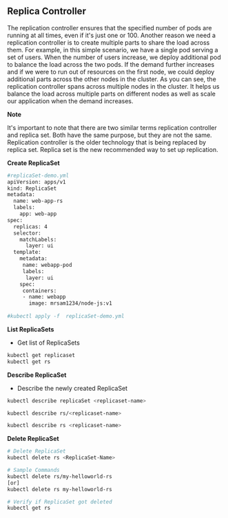 ## Replica Controller
The replication controller ensures that the specified number of pods are running at all times, even if it's just one or 100. Another reason we need a replication controller is to create multiple parts to share the load across
them. For example, in this simple scenario, we have a single pod serving a set of users.
When the number of users increase, we deploy additional pod to balance the load across the two pods.
If the demand further increases and if we were to run out of resources on the first node, we could
deploy additional parts across the other nodes in the cluster.
As you can see, the replication controller spans across multiple nodes in the cluster.
It helps us balance the load across multiple parts on different nodes as well as scale our application
when the demand increases.

**Note**

It's important to note that there are two similar terms replication controller and replica set. Both have the same purpose, but they are not the same. Replication controller is the older technology that is being replaced by replica set. Replica set is the new recommended way to set up replication.



**Create ReplicaSet**
```bash
#replicaSet-demo.yml
apiVersion: apps/v1
kind: ReplicaSet
metadata:
  name: web-app-rs
  labels:
    app: web-app
spec:
  replicas: 4
  selector:
    matchLabels:
      layer: ui
  template:
    metadata:
     name: webapp-pod
     labels:
      layer: ui
    spec:
     containers:
     - name: webapp
       image: mrsam1234/node-js:v1
       
#kubectl apply -f  replicaSet-demo.yml
```

**List ReplicaSets**
- Get list of ReplicaSets

```bash
kubectl get replicaset
kubectl get rs
```
**Describe ReplicaSet**
- Describe the newly created ReplicaSet
```bash
kubectl describe replicaSet <replicaset-name>

kubectl describe rs/<replicaset-name>

kubectl describe rs <replicaset-name>
```

**Delete ReplicaSet**
```bash
# Delete ReplicaSet
kubectl delete rs <ReplicaSet-Name>

# Sample Commands
kubectl delete rs/my-helloworld-rs
[or]
kubectl delete rs my-helloworld-rs

# Verify if ReplicaSet got deleted
kubectl get rs
```
